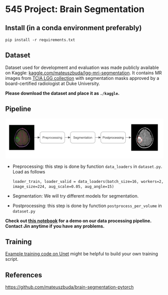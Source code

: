 # 545 Project: Brain Segmentation



## Install (in a conda environment preferably)

```
pip install -r requirements.txt
```



## Dataset

Dataset used for development and evaluation was made publicly available on Kaggle: [kaggle.com/mateuszbuda/lgg-mri-segmentation](https://www.kaggle.com/mateuszbuda/lgg-mri-segmentation). It contains MR images from [TCIA LGG collection](https://wiki.cancerimagingarchive.net/display/Public/TCGA-LGG) with segmentation masks approved by a board-certified radiologist at Duke University.

**Please download the dataset and place it as `./kaggle`.**



## Pipeline

![pipeline](./images/pipeline.png)

- Preprocessing: this step is done by function `data_loaders` in `dataset.py`. Load as follows

  ```
  loader_train, loader_valid = data_loaders(batch_size=16, workers=2, image_size=224, aug_scale=0.05, aug_angle=15)
  ```

- Segmentation: We will try different models for segmentation.
- Postprocessing: this step is done by function `postprocess_per_volume` in `dataset.py`

**Check out [this notebook](https://github.com/Jn-Huang/545_project_brain_segmentation/blob/main/notebooks/data_pipeline.ipynb) for a demo on our data processing pipeline. Contact Jin anytime if you have any problems.**



## Training

[Example training code on Unet](https://github.com/Jn-Huang/545_project_brain_segmentation/blob/main/unet_train.py) might be helpful to build your own training script.



## References

https://github.com/mateuszbuda/brain-segmentation-pytorch

